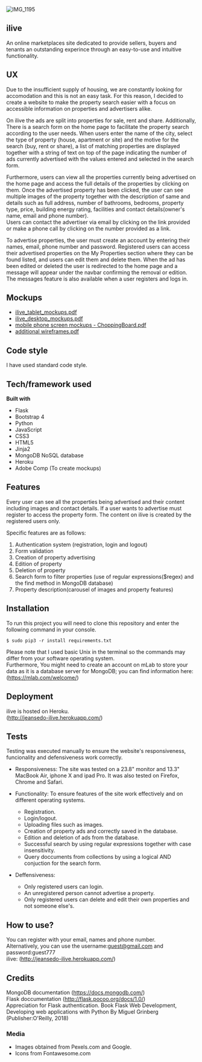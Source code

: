 ![IMG_1195](https://user-images.githubusercontent.com/43143675/54995861-b2e1c880-4fbf-11e9-854b-57db2f46ff75.jpg)
## ilive
An online marketplaces site dedicated to provide sellers, buyers and tenants an outstanding experince through an easy-to-use and intuitive functionality. 

## UX
Due to the insufficient supply of housing, we are constantly looking for accomodation and this is not an easy task. For this reason, I decided to create a website to make the property search easier with a focus on accessible information on properties and advertisers alike.  

On ilive the ads are split into properties for sale, rent and share. Additionally, There is a search form on the home page to facilitate the property search according to the user needs. When users enter the name of the city, select the type of property (house, apartment or site) and the motive for the search (buy, rent or share), 
a list of matching properties are displayed together with a string of text on top of the page indicating the number of ads currently advertised with the values entered and selected in the search form.  

Furthermore, users can view all the properties currently being advertised on the home page
and access the full details of the properties by clicking on them. Once the advertised property has been clicked, the user can see multiple images of the property together with the description of same and details such as full address, number of bathrooms, bedrooms, property type, price, building energy rating, facilities and contact details(owner's name, email and phone number).  
Users can contact the advertiser via email by clicking on the link provided or make a phone call by clicking on the number provided as a link.  

To advertise properties, the user must create an account by entering their names, email, phone number and password. Registered users can access their advertised properties on the My Properties section where they can be found listed, and users can edit them and delete them.
When the ad has been edited or deleted the user is redirected to the home page and a message will appear under the navbar confirming the removal or edition. The messages feature is also available when a user registers and logs in. 

## Mockups
* [ilive_tablet_mockups.pdf](https://github.com/Jeanca7/iLive/files/3009348/ilive_tablet_mockups.pdf)
* [ilive_desktop_mockups.pdf](https://github.com/Jeanca7/iLive/files/3009344/ilive_desktop_mockups.pdf)
* [mobile phone screen mockups - ChoppingBoard.pdf](https://github.com/Jeanca7/choppingboard.ie/files/2911748/mobile.phone.screen.mockups.-.ChoppingBoard.pdf)  
* [additional wireframes.pdf](https://github.com/Jeanca7/iLive/files/3009352/additional.wireframes.pdf)

## Code style
I have used standard code style.

## Tech/framework used
<b>Built with</b>
* Flask
* Bootstrap 4
* Python
* JavaScript
* CSS3
* HTML5
* Jinja2
* MongoDB NoSQL database
* Heroku  
* Adobe Comp (To create mockups)  

## Features
Every user can see all the properties being advertised and their content including images and contact details. If a user wants to advertise must register to access the property form. The content on ilive is created by the registered users only.

Specific features are as follows:
1. Authentication system (registration, login and logout) 
2. Form validation
2. Creation of property advertising
3. Edition of property
4. Deletion of property
5. Search form to filter properties (use of regular expressions($regex) and the find method in MongoDB database) 
6. Property description(carousel of images and property features)

## Installation
To run this project you will need to clone this repository and enter the following command in your console.
```
$ sudo pip3 -r install requirements.txt
```
Please note that I used basic Unix in the terminal so the commands may differ from your software operating system.  
Furthermore, You might need to create an account on mLab to store your data as it is a database server for MongoDB; you can find information here: (https://mlab.com/welcome/)  
 
## Deployment
ilive is hosted on Heroku.  
(http://jeansedo-ilive.herokuapp.com/)


## Tests
Testing was executed manually to ensure the website's responsiveness, funcionality and defensiveness work correctly.   

* Responsiveness:
The site was tested on a 23.8" monitor and 13.3" MacBook Air, iphone X and ipad Pro. It was also tested on Firefox, Chrome and Safari.

* Functionality:
To ensure features of the site work effectively and on different operating systems.
    * Registration.
    * Login/logout.
    * Uploading files such as images.
    * Creation of property ads and correctly saved in the database.
    * Edition and deletion of ads from the database.
    * Successful search by using regular expressions together with case insensitivity.
    * Query doccuments from collections by using a logical AND conjuction for the search form. 

* Deffensiveness:
    * Only registered users can login.
    * An unregistered person cannot advertise a property.
    * Only registered users can delete and edit their own properties and not someone else's.

## How to use?
You can register with your email, names and phone number.  
Alternatively, you can use the username:guest@gmail.com and password:guest777  
ilive: (http://jeansedo-ilive.herokuapp.com/)

## Credits
 MongoDB documentation (https://docs.mongodb.com/)  
 Flask doccumentation (http://flask.pocoo.org/docs/1.0/)  
 Appreciation for Flask authentication. Book Flask Web Development, Developing web applications with Python By Miguel Grinberg (Publisher:O'Reilly, 2018)
 
### Media
* Images obtained from Pexels.com and Google.
* Icons from Fontawesome.com
    
